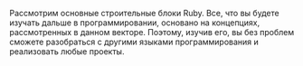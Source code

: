 Рассмотрим основные строительные блоки Ruby. Все, что вы будете изучать дальше в программировании, основано на концепциях, рассмотренных в данном векторе. Поэтому, изучив его, вы без проблем сможете разобраться с другими языками программирования и реализовать любые проекты.
